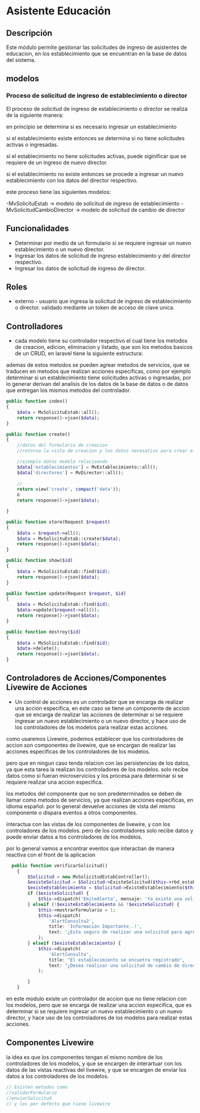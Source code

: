 Asistente Educación
===========================
## Descripción
Este módulo permite gestionar las solicitudes de ingreso de asistentes de educacion, en los establecimiento que se encuentran en la base de datos del sistema.

## modelos
### Proceso de solicitud de ingreso de establecimiento o director

El proceso de solicitud de ingreso de establecimiento o director se realiza de la siguiente manera:

en principio se determina si es necesario ingresar un establecimiento

si el establecimiento existe entonces se determina si no tiene solicitudes activas o ingresadas.

si el establecimiento no tiene solicitudes activas, puede siginificar que se requiere de un ingreso de nuevo director.

si el establecimiento no existe entonces se procede a ingresar un nuevo establecimiento con los datos del director respectivo.

este proceso tiene las siguientes modelos:

-MvSolicituEstab -> modelo de solicitud de ingreso de establecimiento
-MvSolicitudCambioDirector -> modelo de solicitud de cambio de director

## Funcionalidades
- Determinar por medio de un formulario si se requiere ingresar un nuevo establecimiento o un nuevo director.
- Ingresar los datos de solicitud de ingreso establecimiento y del director respectivo.
- Ingresar los datos de solicitud de ingreso de director.

## Roles
- externo - usuario que ingresa la solicitud de ingreso de establecimiento o director. validado mediante un token de acceso de clave unica.

## Controlladores
- cada modelo tiene su controlador respectivo el cual tiene los metodos de creacion, edicion, eliminacion y listado, que son los metodos basicos de un CRUD, en laravel tiene la siguiente estructura:

ademas de estos metodos se pueden agrear metodos de servicios, que se traducen en metodos que realizan acciones especificas, como por ejemplo determinar si un establecimiento tiene solicitudes activas o ingresadas, por lo generar derivan del analisis de los datos de la base de datos o de datos que entregan los mismos metodos del controlador.

```php
public function index()
{
    $data = MvSolicituEstab::all();
    return response()->json($data);
}

public function create()
{
    //datos del formulario de creacion
    //retorna la vista de creacion y los datos necesatios para crear el formulario, 

    //ejemplo datos modelo relacioando
    $data['establecimientos'] = MvEstablecimiento::all();
    $data['directores'] = MvDirector::all(); 
    
    //
    return view('create', compact('data'));
    ó
    return response()->json($data);

}

public function store(Request $request)
{
    $data = $request->all();
    $data = MvSolicituEstab::create($data);
    return response()->json($data);
}

public function show($id)
{
    $data = MvSolicituEstab::find($id);
    return response()->json($data);
}

public function update(Request $request, $id)
{
    $data = MvSolicituEstab::find($id);
    $data->update($request->all());
    return response()->json($data);
}

public function destroy($id)
{
    $data = MvSolicituEstab::find($id);
    $data->delete();
    return response()->json($data);
}
```
## Controladores de Acciones/Componentes Livewire de Acciones

- Un control de acciones es un controlador que se encarga de realizar una accion especifica, en este caso se tiene un componente de accion que se encarga de realizar las acciones de determinar si se requiere ingresar un nuevo establecimiento o un nuevo director, y hace uso de los controladores de los modelos para realizar estas acciones.

como usaremos Livewire, podemos establecer que los controladores de accion son componentes de livewire, que se encargan de realizar las acciones especificas de los controladores de los modelos.

pero que en ningun caso tenda relacion con las persistencias de los datos, ya que esta tarea la realizan los controladores de los modelos. solo recibe datos como si fueran microservicios y los procesa para determinar si se requiere realizar una accion especifica.

los metodos del componente que no son predeterminados se deben de llamar como metodos de servicios, ya que realizan acciones especificas, en idioma español. por lo general devuelve acciones de vista del mismo componente o dispara eventos a otros componentes.

interactua con las vistas de los componentes de livewire, y con los controladores de los modelos. pero de los controladores solo recibe datos y puede enviar datos a los controladores de los modelos.

por lo general vamos a encontrar eventos que interactian de manera reactiva con el front de la aplicacion

```php
  public function verificarSolicitud()
    {
        $Solicitud = new MvSolicitudEstabController();
        $existeSolicitud = $Solicitud->ExisteSolicitud($this->rbd_establecimiento);
        $existeEstablecimiento = $Solicitud->ExisteEstablecimiento($this->rbd_establecimiento);
        if ($existeSolicitud) {
            $this->dispatch('EmiteAlerta', mensaje: 'Ya existe una solicitud para este establecimiento', estatus: 'error');
        } elseif (!$existeEstablecimiento && !$existeSolicitud) {
            $this->mostrarFormulario = 1;
            $this->dispatch(
                'AlertConsulta2',
                title: 'Información Importante..!',
                text: '¿Esta seguro de realizar una solicitud para agregar un nuevo establecimiento?, recuerde que esta acción es irreversible.',
            );
        } elseif ($existeEstablecimiento) {
            $this->dispatch(
                'AlertConsulta',
                title: "El establecimiento se encuetra registrado",
                text: "¿Desea realizar una solicitud de cambio de director? \n Nota: Si Ud. necesita realizar una solicitud para evaluar a su asistente de la educación, debe: \n\n\n (1) autentificarse el Director del Establecimiento o su Delegado autorizado.\n(2) seleccionar la opción “Panel - Asistente de la Educación”.",
            );

        }
    }

```
en este modulo existe un controlador de accion que no tiene relacion con los modelos, pero que se encarga de realizar una accion especifica, que es determinar si se requiere ingresar un nuevo establecimiento o un nuevo director, y hace uso de los controladores de los modelos para realizar estas acciones.

## Componentes Livewire

la idea es que los componentes tengan el mismo nombre de los controladores de los modelos, y que se encargen de interartuar con los datos de las vistas reactivas del livewire, y que se encargen de enviar los datos a los controladores de los modelos.

```php
// Existen metodos como
//validarFormulario
//enviarSolicitud
// y los por defecto que tiene livewire



```



